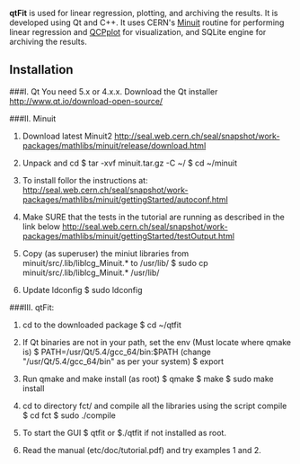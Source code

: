 **qtFit** is used for linear regression, plotting, and archiving the results. It is developed using Qt and C++. It uses CERN's [Minuit](https://seal.web.cern.ch/seal/MathLibs/Minuit2/html/) routine for performing linear regression and [QCPplot](http://www.qcustomplot.com)  for visualization, and SQLite engine for archiving the results.

## Installation

###I. Qt
    You need 5.x or 4.x.x. Download the Qt installer http://www.qt.io/download-open-source/

###II. Minuit

1. Download latest Minuit2
        http://seal.web.cern.ch/seal/snapshot/work-packages/mathlibs/minuit/release/download.html
  
2. Unpack and cd
        $ tar -xvf minuit.tar.gz -C ~/
        $ cd ~/minuit
  
3. To install follor the instructions at:
        http://seal.web.cern.ch/seal/snapshot/work-packages/mathlibs/minuit/gettingStarted/autoconf.html

4. Make SURE that the tests in the tutorial are running as described in the link below
         http://seal.web.cern.ch/seal/snapshot/work-packages/mathlibs/minuit/gettingStarted/testOutput.html

5. Copy (as superuser) the miniut libraries from minuit/src/.lib/liblcg_Minuit.* to /usr/lib/
        $ sudo cp minuit/src/.lib/liblcg_Minuit.* /usr/lib/

6. Update ldconfig
        $ sudo ldconfig


###III. qtFit:

1. cd to the downloaded package
                $ cd ~/qtfit

2. If Qt binaries are not in your path, set the env (Must locate where qmake is)
                $ PATH=/usr/Qt/5.4/gcc_64/bin:$PATH  (change "/usr/Qt/5.4/gcc_64/bin" as per your system)
		$ export

3. Run qmake and make install (as root)
		$ qmake
		$ make
		$ sudo make install

4. cd to directory fct/ and compile all the libraries using the script compile
		$ cd fct
         	    $ sudo ./compile

5. To start the GUI
          $ qtfit
or
          $./qtfit if not installed as root.

6. Read the manual (etc/doc/tutorial.pdf) and try examples 1 and 2.
